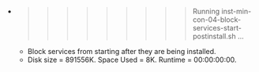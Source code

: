 * >>>>>>>>> Running inst-min-con-04-block-services-start-postinstall.sh ...
  * Block services from starting after they are being installed.
  * Disk size = 891556K. Space Used = 8K. Runtime = 00:00:00:00.
